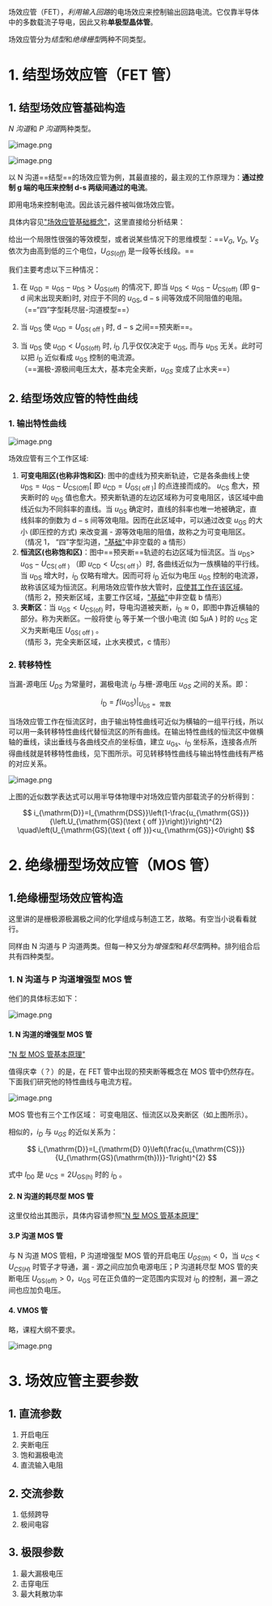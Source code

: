 场效应管（FET），*利用输入回路*的电场效应来控制输出回路电流。它仅靠半导体中的多数载流子导电，因此又称**单极型晶体管**。

场效应管分为*结型*和*绝缘栅型*两种不同类型。

# 1. 结型场效应管（FET 管）

## 1. 结型场效应管基础构造

*N 沟道*和 *P 沟道*两种类型。

![image.png](assets/image-20211205131614-8onr0hq.png)

![image.png](assets/image-20211205132946-4cmepp3.png)

以 N 沟道==结型==的场效应管为例，其最直接的，最主观的工作原理为：**通过控制 g 端的电压来控制 d-s 两级间通过的电流**。

即用电场来控制电流。因此该元器件被叫做场效应管。

具体内容见["场效应管基础概念"](siyuan://blocks/20211207233657-sxnuq94)，这里直接给分析结果：

给出一个局限性很强的等效模型，或者说某些情况下的思维模型：==$V_G$, $V_D$, $V_S$ 依次为由高到低的三个电位，$U_{GS(off)}$ 是一段等长线段。==

我们主要考虑以下三种情况：

1. 在 $u_{\mathrm{GD}}=u_{\mathrm{GS}}-u_{\mathrm{DS}}>U_{\mathrm{GS}(\mathrm{off})}$ 的情况下, 即当 $u_{\mathrm{DS}}<u_{\mathrm{GS}}-U_{\mathrm{CS}(\mathrm{off})}$ (即 $\mathrm{g}-$ $\mathrm{d}$ 间末出现夹断)时, 对应于不同的 $u_{\mathrm{GS}}, \mathrm{d}-\mathrm{s}$ 间等效成不同阻值的电阻。  
    （==“四”字型耗尽层-沟道模型==）
2. 当 $u_{\mathrm{DS}}$ 使 $u_{\mathrm{GD}}=U_{\mathrm{GS}(\text { off })}$ 时, $\mathrm{d}-\mathrm{s}$ 之间==预夹断==。

3. 当 $u_{\mathrm{DS}}$ 使 $u_{\mathrm{GD}}<U_{\mathrm{GS}(\mathrm{off})}$ 时, $i_{\mathrm{D}}$ 几乎仅仅决定于 $u_{\mathrm{GS}}$, 而与 $u_{\mathrm{DS}}$ 无关。此时可以把 $i_{\mathrm{D}}$ 近似看成 $u_{\mathrm{GS}}$ 控制的电流源。  
    （==漏极-源极间电压太大，基本完全夹断，$u_{GS}$ 变成了止水夹==）

## 2. 结型场效应管的特性曲线

### 1. 输出特性曲线

![image.png](assets/image-20211208023455-f9lonma.png)

场效应管有三个工作区域:

1. **可变电阻区(也称非饱和区)**: 图中的虚线为预夹断轨迹，它是各条曲线上使 $u_{\mathrm{DS}}=u_{\mathrm{GS}}-U_{\mathrm{CS}(\mathrm{Off})}\left[\right.$ 即 $\left.u_{\mathrm{CD}}=U_{\mathrm{GS}(\text { off })}\right]$ 的点连接而成的。 $u_{\mathrm{CS}}$ 愈大，预夹断时的 $u_{\mathrm{DS}}$ 值也愈大。预夹断轨道的左边区域称为可变电阻区，该区域中曲线近似为不同斜率的直线。当 $u_{\mathrm{GS}}$ 确定时，直线的斜率也唯一地被确定，直线斜率的倒数为 $\mathrm{d}-\mathrm{s}$ 间等效电阻。因而在此区域中，可以通过改变 $u_{\mathrm{GS}}$ 的大小 (即压控的方式) 来改变漏 - 源等效电阻的阻值，故称之为可变电阻区。  
    （情况 1， “四”字型沟道，["基础"](siyuan://blocks/20211207233657-sxnuq94)中非空载的 a 情形）
2. **恒流区(也称饱和区)**：图中==预夹断==轨迹的右边区域为恒流区。当 $u_{\mathrm{DS}}>$ $u_{\mathrm{GS}}-U_{\mathrm{CS}(\text { off })}$ （即 $u_{\mathrm{CD}}<U_{\mathrm{CS}(\text { off })}$）时, 各曲线近似为一族横轴的平行线。当 $u_{\mathrm{DS}}$ 增大时，$i_{\mathrm{D}}$ 仅略有增大。因而可将 $i_{\mathrm{D}}$ 近似为电压 $u_{\mathrm{GS}}$ 控制的电流源，故称该区域为恒流区。利用场效应管作放大管时，<u>应使其工作在该区域</u>。  
    （情形 2，预夹断区域，主要工作区域，["基础"](siyuan://blocks/20211207233657-sxnuq94)中非空载 b 情形）
3. **夹断区**：当 $u_{\mathrm{GS}}<U_{\mathrm{CS}(\mathrm{of})}$ 时，导电沟道被夹断，$i_{\mathrm{D}} \approx 0$，即图中靠近横轴的部分。称为夹断区。一般将使 $i_{\mathrm{D}}$ 等于某一个很小电流 (如 $5 \mu \mathrm{A}$ ) 时的 $u_{\mathrm{CS}}$ 定义为夹断电压 $U_{\mathrm{GS}(\text { off })}$ 。  
    （情形 3，完全夹断区域，止水夹模式，c 情形）

### 2. 转移特性

当漏-源电压 $U_{DS}$ 为常量时，漏极电流 $i_D$ 与栅-源电压 $u_{GS}$ 之间的关系。即：

$$
i_{\mathrm{D}}=\left.f\left(u_{\mathrm{GS}}\right)\right|_{U_{\mathrm{DS}}=\text { 常数 }}
$$

当场效应管工作在恒流区时，由于输出特性曲线可近似为横轴的一组平行线，所以可以用一条转移特性曲线代替恒流区的所有曲线。在输出特性曲线的恒流区中做横轴的垂线，读出垂线与各曲线交点的坐标值，建立 $u_{\mathrm{Gs}} 、 i_{\mathrm{D}}$ 坐标系，连接各点所得曲线就是转移特性曲线，见下图所示。可见转移特性曲线与输出特性曲线有严格的对应关系。

![image.png](assets/image-20211208025756-v8807pn.png)

上图的近似数学表达式可以用半导体物理中对场效应管内部载流子的分析得到：

$$
i_{\mathrm{D}}=I_{\mathrm{DSS}}\left(1-\frac{u_{\mathrm{GS}}}{\left.U_{\mathrm{GS}(\text { off }}\right)}\right)^{2} \quad\left(U_{\mathrm{GS}(\text { off })}<u_{\mathrm{GS}}<0\right)
$$

# 2. 绝缘栅型场效应管（MOS 管）

## 1.绝缘栅型场效应管构造

这里讲的是栅极源极漏极之间的化学组成与制造工艺，故略。有空当小说看看就行。

同样由 N 沟道与 P 沟道两类。但每一种又分为*增强型*和*耗尽型*两种。排列组合后共有四种类型。

### 1. N 沟道与 P 沟道增强型 MOS 管

他们的具体标志如下：

![image.png](assets/image-20211208200553-ijbycy3.png)

#### 1. N 沟道的增强型 MOS 管

["N 型 MOS 管基本原理"](siyuan://blocks/20211208202114-kyo7329)

值得庆幸（？）的是，在 FET 管中出现的预夹断等概念在 MOS 管中仍然存在。下面我们研究他的特性曲线与电流方程。

![image.png](assets/image-20211208203026-8t8lrc9.png)

MOS 管也有三个工作区域： 可变电阻区、恒流区以及夹断区（如上图所示）。

相似的，$i_D$ 与 $u_{GS}$ 的近似关系为：

$$
i_{\mathrm{D}}=I_{\mathrm{D} 0}\left(\frac{u_{\mathrm{CS}}}{U_{\mathrm{GS}(\mathrm{th})}}-1\right)^{2}
$$

式中 $I_{\mathrm{D} 0}$ 是 $u_{\mathrm{CS}}=2 U_{\mathrm{GS}(\mathrm{h})}$ 时的 $i_{\mathrm{D}}$ 。

#### 2. N 沟道的耗尽型 MOS 管

这里仅给出其图示，具体内容请参照["N 型 MOS 管基本原理"](siyuan://blocks/20211208202114-kyo7329)

#### 3.P 沟道 MOS 管

与 N 沟道 MOS 管相，P 沟道增强型 MOS 管的开启电压 $U_{G S(t h)}<0$，当 $u_{C S}<U_{C S(H)}$ 时管子才导通，漏 - 源之间应加负电源电压；P 沟道耗尽型 MOS 管的夹断电压 $U_{\mathrm{GS}(\mathrm{off})}>0，u_{\mathrm{GS}}$ 可在正负值的一定范围内实现对 $i_{\mathrm{D}}$ 的控制，漏－源之间也应加负电压。

#### 4. VMOS 管

略，课程大纲不要求。

![image.png](assets/image-20211208204831-d55sv6m.png)

# 3. 场效应管主要参数

## 1. 直流参数

1. 开启电压
2. 夹断电压
3. 饱和漏极电流
4. 直流输入电阻

## 2. 交流参数

1. 低频跨导
2. 极间电容

## 3. 极限参数

1. 最大漏极电压
2. 击穿电压
3. 最大耗散功率
